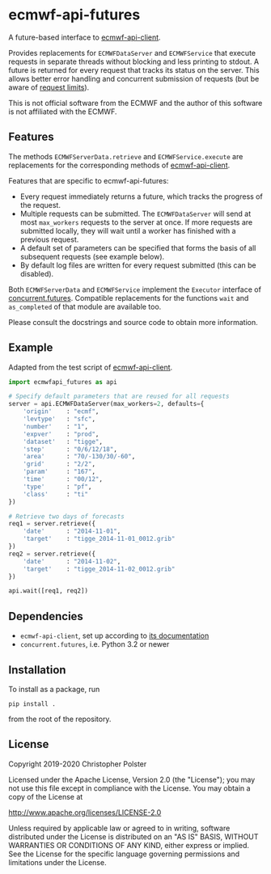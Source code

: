 # ecmwf-api-futures

A future-based interface to [ecmwf-api-client](https://github.com/ecmwf/ecmwf-api-client).

Provides replacements for `ECMWFDataServer` and `ECMWFService` that execute requests in separate threads without blocking and less printing to stdout.
A future is returned for every request that tracks its status on the server.
This allows better error handling and concurrent submission of requests (but be aware of [request limits](https://confluence.ecmwf.int/display/UDOC/Total+number+of+requests+a+user+can+submit+-+Web+API+FAQ)).

This is not official software from the ECMWF and the author of this software is not affiliated with the ECMWF.


## Features

The methods `ECMWFServerData.retrieve` and `ECMWFService.execute` are replacements for the corresponding methods of [ecmwf-api-client](https://github.com/ecmwf/ecmwf-api-client).

Features that are specific to ecmwf-api-futures:

- Every request immediately returns a future, which tracks the progress of the request.
- Multiple requests can be submitted.
  The `ECMWFDataServer` will send at most `max_workers` requests to the server at once.
  If more requests are submitted locally, they will wait until a worker has finished with a previous request.
- A default set of parameters can be specified that forms the basis of all subsequent requests (see example below).
- By default log files are written for every request submitted (this can be disabled).

Both `ECMWFServerData` and `ECMWFService` implement the `Executor` interface of [concurrent.futures](https://docs.python.org/3/library/concurrent.futures.html#executor-objects).
Compatible replacements for the functions `wait` and `as_completed` of that module are available too.

Please consult the docstrings and source code to obtain more information.


## Example

Adapted from the test script of [ecmwf-api-client](https://github.com/ecmwf/ecmwf-api-client#test).

```python
import ecmwfapi_futures as api

# Specify default parameters that are reused for all requests
server = api.ECMWFDataServer(max_workers=2, defaults={
    'origin'    : "ecmf",
    'levtype'   : "sfc",
    'number'    : "1",
    'expver'    : "prod",
    'dataset'   : "tigge",
    'step'      : "0/6/12/18",
    'area'      : "70/-130/30/-60",
    'grid'      : "2/2",
    'param'     : "167",
    'time'      : "00/12",
    'type'      : "pf",
    'class'     : "ti"
})

# Retrieve two days of forecasts
req1 = server.retrieve({
    'date'      : "2014-11-01",
    'target'    : "tigge_2014-11-01_0012.grib"
})
req2 = server.retrieve({
    'date'      : "2014-11-02",
    'target'    : "tigge_2014-11-02_0012.grib"
})

api.wait([req1, req2])
```


## Dependencies

- `ecmwf-api-client`, set up according to [its documentation](https://github.com/ecmwf/ecmwf-api-client#configure)
- `concurrent.futures`, i.e. Python 3.2 or newer


## Installation

To install as a package, run

    pip install .

from the root of the repository.


## License

Copyright 2019-2020 Christopher Polster

Licensed under the Apache License, Version 2.0 (the "License");
you may not use this file except in compliance with the License.
You may obtain a copy of the License at

http://www.apache.org/licenses/LICENSE-2.0

Unless required by applicable law or agreed to in writing, software
distributed under the License is distributed on an "AS IS" BASIS,
WITHOUT WARRANTIES OR CONDITIONS OF ANY KIND, either express or implied.
See the License for the specific language governing permissions and
limitations under the License.

